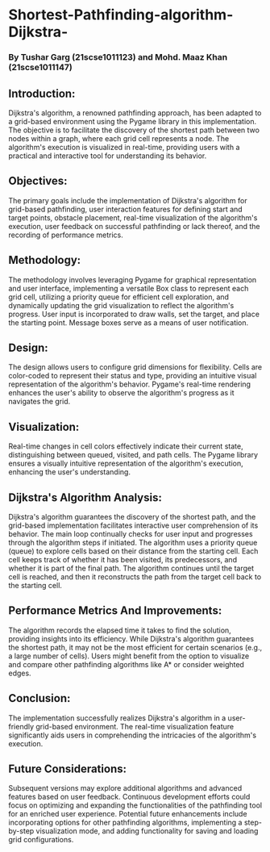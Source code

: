 # Shortest-Pathfinding-algorithm-Dijkstra-
### By Tushar Garg (21scse1011123) and Mohd. Maaz Khan (21scse1011147)

##  Introduction:

Dijkstra's algorithm, a renowned pathfinding approach, has been adapted to a grid-based environment using the Pygame library in this implementation. The objective is to facilitate the discovery of the shortest path between two nodes within a graph, where each grid cell represents a node. The algorithm's execution is visualized in real-time, providing users with a practical and interactive tool for understanding its behavior.

## Objectives:
The primary goals include the implementation of Dijkstra's algorithm for grid-based pathfinding, user interaction features for defining start and target points, obstacle placement, real-time visualization of the algorithm's execution, user feedback on successful pathfinding or lack thereof, and the recording of performance metrics.

## Methodology:
The methodology involves leveraging Pygame for graphical representation and user interface, implementing a versatile Box class to represent each grid cell, utilizing a priority queue for efficient cell exploration, and dynamically updating the grid visualization to reflect the algorithm's progress. User input is incorporated to draw walls, set the target, and place the starting point. Message boxes serve as a means of user notification.

## Design:
The design allows users to configure grid dimensions for flexibility. Cells are color-coded to represent their status and type, providing an intuitive visual representation of the algorithm's behavior. Pygame's real-time rendering enhances the user's ability to observe the algorithm's progress as it navigates the grid.

## Visualization:
Real-time changes in cell colors effectively indicate their current state, distinguishing between queued, visited, and path cells. The Pygame library ensures a visually intuitive representation of the algorithm's execution, enhancing the user's understanding.

## Dijkstra's Algorithm Analysis:
Dijkstra's algorithm guarantees the discovery of the shortest path, and the grid-based implementation facilitates interactive user comprehension of its behavior.
The main loop continually checks for user input and progresses through the algorithm steps if initiated.
The algorithm uses a priority queue (queue) to explore cells based on their distance from the starting cell.
Each cell keeps track of whether it has been visited, its predecessors, and whether it is part of the final path.
The algorithm continues until the target cell is reached, and then it reconstructs the path from the target cell back to the starting cell.

## Performance Metrics And Improvements:

The algorithm records the elapsed time it takes to find the solution, providing insights into its efficiency.
While Dijkstra's algorithm guarantees the shortest path, it may not be the most efficient for certain scenarios (e.g., a large number of cells).
Users might benefit from the option to visualize and compare other pathfinding algorithms like A* or consider weighted edges.


## Conclusion:
The implementation successfully realizes Dijkstra's algorithm in a user-friendly grid-based environment. The real-time visualization feature significantly aids users in comprehending the intricacies of the algorithm's execution.

## Future Considerations:
Subsequent versions may explore additional algorithms and advanced features based on user feedback. Continuous development efforts could focus on optimizing and expanding the functionalities of the pathfinding tool for an enriched user experience.
Potential future enhancements include incorporating options for other pathfinding algorithms, implementing a step-by-step visualization mode, and adding functionality for saving and loading grid configurations.
